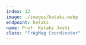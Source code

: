 ```yaml
---
index: 12
image: ./images/ketaki.webp
endpoint: ketaki
name: Prof. Ketaki Joshi
class: "FrAgMag Coordinator"
---
```

